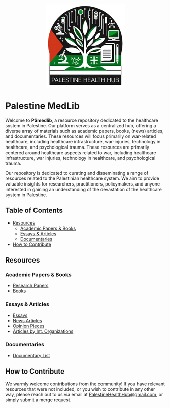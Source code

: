 <p align="center">
  <img src="gfx/PHH_Logo_transp.png" alt="Palestine Health Hub logo" width="250">
</p>


# Palestine MedLib

Welcome to **PSmedlib**, a resource repository dedicated to the healthcare system in Palestine. Our platform serves as a centralized hub, offering a diverse array of materials such as academic papers, books, (news) articles, and documentaries. These resources will focus primarily on war-related healthcare, including healthcare infrastructure, war-injuries, technology in healthcare, and psychological trauma. These resources are primarily centered around healthcare aspects related to war, including healthcare infrastructure, war injuries, technology in healthcare, and psychological trauma. 

Our repository is dedicated to curating and disseminating a range of resources related to the Palestinian healthcare system. We aim to provide valuable insights for researchers, practitioners, policymakers, and anyone interested in gaining an understanding of the devastation of the healthcare system in Palestine.

## Table of Contents
- [Resources](#resources)
  - [Academic Papers & Books](#academic-papers--books)
  - [Essays & Articles](#essays--articles)
  - [Documentaries](#documentaries)
- [How to Contribute](#how-to-contribute)

## Resources
### Academic Papers & Books
- [Research Papers](/Literature/research.md)
- [Books](/Literature/books.md)

### Essays & Articles
- [Essays](/Articles/essays.md)
- [News Articles](/Articles/news.md)
- [Opinion Pieces](/Articles/opinion.md)
- [Articles by Int. Organizations](/Articles/organization.md)

### Documentaries
- [Documentary List](/Documentaries/documentaries.md)


## How to Contribute
We warmly welcome contributions from the community! If you have relevant resources that were not included, or you wish to contribute in any other way, please reach out to us via email at PalestineHealthHub@gmail.com, or simply submit a merge request.
